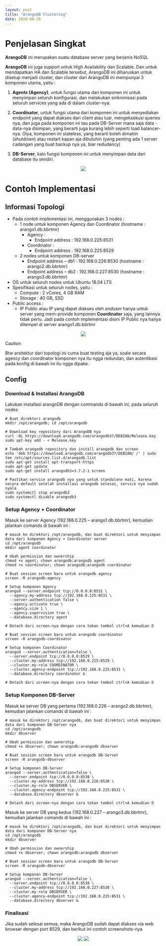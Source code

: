 ```yaml
---
layout: post
title: "ArangoDB Clustering"
date: 2020-08-28
---
```


Penjelasan Singkat
===

**ArangoDB** ini merupakan suatu database server yang berjenis NoSQL

**ArangoDB** ini juga support untuk High Availability dan Scalable. Dan untuk mendapatkan HA dan Scalable tersebut, ArangoDB ini diharuskan untuk disetup menjadi cluster, dan cluster dari ArangoDB ini mempunyai 3 komponen utama, yaitu :

1. **Agents (Agency)**, untuk fungsi utama dari komponen ini untuk menyimpan seluruh konfigurasi, dan melakukan sinkronisasi pada seluruh services yang ada di dalam cluster-nya.
   
2. **Coordinator**, untuk fungsi utama dari komponen ini untuk menyediakan endpoint yang dapat diakses dari client atau luar, mengeksekusi queries nya, dan juga pada komponen ini tau pada DB-Server mana saja data - data-nya disimpan, yang berarti juga kurang lebih seperti load balancer-nya. Oiya, komponen ini stateless, yang berarti boleh dimatiin (shutdown) atau restart kapan aja dibutuhin (yang penting ada 1 server cadangan yang buat backup nya ya, biar redudancy)
   
3. **DB-Server**, kalo fungsi komponen ini untuk menyimpan data dari database itu sendiri.

<p align="center">
  <img src="https://www.arangodb.com/docs/stable/images/cluster_topology.png">
</p>


Contoh Implementasi
===

## Informasi Topologi
- Pada contoh implementasi ini, menggunakan 3 nodes :
  - 1 node untuk komponen Agency dan Coordinator (hostname : arango1.db.bbrtmr)
    - Agency :
      - Endpoint address : 192.168.0.225:8531
    - Coordinator :
      - Endpoint address : 192.168.0.225:8529
  - 2 nodes untuk komponen DB-server
      - Endpoint address – db1 : 192.168.0.226:8530 (hostname : arango2.db.bbrtmr)
      - Endpoint address – db2 : 192.168.0.227:8530 (hostname : arango3.db.bbrtmr)
- OS untuk seluruh nodes untuk Ubuntu 18.04 LTS
- Spesifikasi untuk seluruh nodes, yaitu :
  - Compute : 2 vCores, 4 GB RAM
  - Storage : 40 GB, SSD
- Public access : 
  - IP Public atau IP yang dapat diakses oleh _enduser_ hanya untuk server yang mem-provide komponen **Coordinator** saja, yang lainnya tidak perlu. Jadi pada contoh implementasi disini IP Public nya hanya ditempel di server arango1.db.bbrtmr

<p align="center">
  <img src="https://raw.githubusercontent.com/fauzanooor/blog_post/master/img/2020-08-28-ArangoDB-Clustering/topology_1.png">
</p>

> [!CAUTION]
> Btw arsitektur dari topologi ini cuma buat testing aja ya, soale secara agency dan coordinator komponen nya itu ngga redundan, dan autentikasi pada konfig di bawah ini itu ngga dipake.

## Config
### Download & Installasi ArangoDB

Lakukan installasi arangoDB dengan commands di bawah ini, pada seluruh nodes
```
# Buat direktori arangodb
mkdir /opt/arangodb; cd /opt/arangodb

# Download key repository dari ArangoDB nya
curl -OL https://download.arangodb.com/arangodb37/DEBIAN/Release.key
sudo apt-key add - < Release.key

# Tambah arangodb repository dan install arangodb dan screen
echo 'deb https://download.arangodb.com/arangodb37/DEBIAN/ /' | sudo tee /etc/apt/sources.list.d/arangodb.list
sudo apt-get install apt-transport-https
sudo apt-get update
sudo apt-get install arangodb3=3.7.2-1 screen

# Pastikan service arangodb nya yang untuk standalone mati, karena secara default setelah installasi arangodb selesai, service nya sudah nyala
sudo systemctl stop arangodb3
sudo systemctl disable arangodb3
```

### Setup Agency + Coordinator
Masuk ke server Agency (192.168.0.225 – arango1.db.bbrtmr), kemudian jalankan comands di bawah ini :
```
# masuk ke direktori /opt/arangodb, dan buat direktori untuk menyimpan data dari komponen Agency + Coordinator server
cd /opt/arangodb
mkdir agent coordinator

# Ubah permission dan ownership
chmod +x agent; chown arangodb:arangodb agent
chmod +x coordinator; chown arangodb:arangodb coordinator

# Buat session screen baru untuk arangodb agency
screen -R arangodb-agency

# Setup komponen Agency
arangod --server.endpoint tcp://0.0.0.0:8531 \
  --agency.my-address tcp://192.168.0.225:8531 \
  --server.authentication false \
  --agency.activate true \
  --agency.size 1 \
  --agency.supervision true \
  --database.directory agent 

# Detach dari screen-nya dengan cara tekan tombol ctrl+A kemudian D

# Buat session screen baru untuk arangodb coordinator
screen -R arangodb-coordinator

# Setup komponen Coordinator
arangod --server.authentication=false \
  --server.endpoint tcp://0.0.0.0:8529 \
  --cluster.my-address tcp://192.168.0.225:8529 \
  --cluster.my-role COORDINATOR \
  --cluster.agency-endpoint tcp://192.168.0.225:8531 \
  --database.directory coordinator &

# Detach dari screen-nya dengan cara tekan tombol ctrl+A kemudian D
```

### Setup Komponen DB-Server
Masuk ke server DB yang pertama (192.168.0.226 – arango2.db.bbrtmr), kemudian jalankan comands di bawah ini :
```
# masuk ke direktori /opt/arangodb, dan buat direktori untuk menyimpan data dari komponen DB-Server nya
cd /opt/arangodb
mkdir dbserver

# Ubah permission dan ownership
chmod +x dbserver; chown arangodb:arangodb dbserver

# Buat session screen baru untuk arangodb DB-Server
screen -R arangodb-dbserver

# Setup komponen DB-Server
arangod --server.authentication=false \
  --server.endpoint tcp://0.0.0.0:8530 \
  --cluster.my-address tcp://192.168.0.226:8530 \
  --cluster.my-role DBSERVER \
  --cluster.agency-endpoint tcp://192.168.0.225:8531 \
  --database.directory dbserver &

# Detach dari screen-nya dengan cara tekan tombol ctrl+A kemudian D
```

Masuk ke server DB yang kedua (192.168.0.227 – arango3.db.bbrtmr), kemudian jalankan comands di bawah ini :
```
# masuk ke direktori /opt/arangodb, dan buat direktori untuk menyimpan data dari komponen DB-Server nya
cd /opt/arangodb
mkdir dbserver

# Ubah permission dan ownership
chmod +x dbserver; chown arangodb:arangodb dbserver

# Buat session screen baru untuk arangodb DB-Server
screen -R arangodb-dbserver

# Setup komponen DB-Server
arangod --server.authentication=false \
  --server.endpoint tcp://0.0.0.0:8530 \
  --cluster.my-address tcp://192.168.0.227:8530 \
  --cluster.my-role DBSERVER \
  --cluster.agency-endpoint tcp://192.168.0.225:8531 \
  --database.directory dbserver &
```

### Finalisasi
Jika sudah selesai semua, maka ArangoDB sudah dapat diakses via web browser dengan port 8529, dan berikut ini contoh screenshots-nya

<p align="center">
  <img src="https://raw.githubusercontent.com/fauzanooor/blog_post/master/img/2020-08-28-ArangoDB-Clustering/dashboard_1.png">
  <img src="https://raw.githubusercontent.com/fauzanooor/blog_post/master/img/2020-08-28-ArangoDB-Clustering/dashboard_2.png">
</p>
